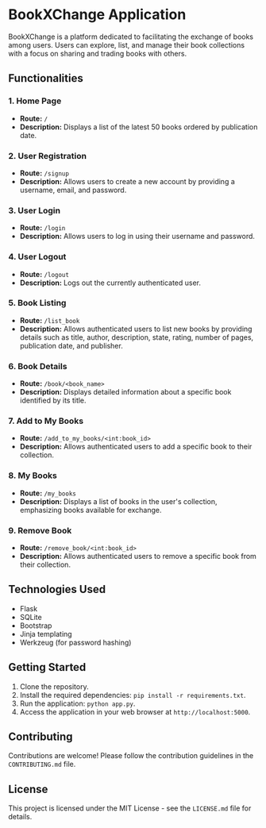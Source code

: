 # BookXChange Application

BookXChange is a platform dedicated to facilitating the exchange of books among users. Users can explore, list, and manage their book collections with a focus on sharing and trading books with others.

## Functionalities

### 1. Home Page
- **Route:** `/`
- **Description:** Displays a list of the latest 50 books ordered by publication date.

### 2. User Registration
- **Route:** `/signup`
- **Description:** Allows users to create a new account by providing a username, email, and password.

### 3. User Login
- **Route:** `/login`
- **Description:** Allows users to log in using their username and password.

### 4. User Logout
- **Route:** `/logout`
- **Description:** Logs out the currently authenticated user.

### 5. Book Listing
- **Route:** `/list_book`
- **Description:** Allows authenticated users to list new books by providing details such as title, author, description, state, rating, number of pages, publication date, and publisher.

### 6. Book Details
- **Route:** `/book/<book_name>`
- **Description:** Displays detailed information about a specific book identified by its title.

### 7. Add to My Books
- **Route:** `/add_to_my_books/<int:book_id>`
- **Description:** Allows authenticated users to add a specific book to their collection.

### 8. My Books
- **Route:** `/my_books`
- **Description:** Displays a list of books in the user's collection, emphasizing books available for exchange.

### 9. Remove Book
- **Route:** `/remove_book/<int:book_id>`
- **Description:** Allows authenticated users to remove a specific book from their collection.

## Technologies Used
- Flask
- SQLite
- Bootstrap
- Jinja templating
- Werkzeug (for password hashing)

## Getting Started
1. Clone the repository.
2. Install the required dependencies: `pip install -r requirements.txt`.
3. Run the application: `python app.py`.
4. Access the application in your web browser at `http://localhost:5000`.

## Contributing
Contributions are welcome! Please follow the contribution guidelines in the `CONTRIBUTING.md` file.

## License
This project is licensed under the MIT License - see the `LICENSE.md` file for details.
